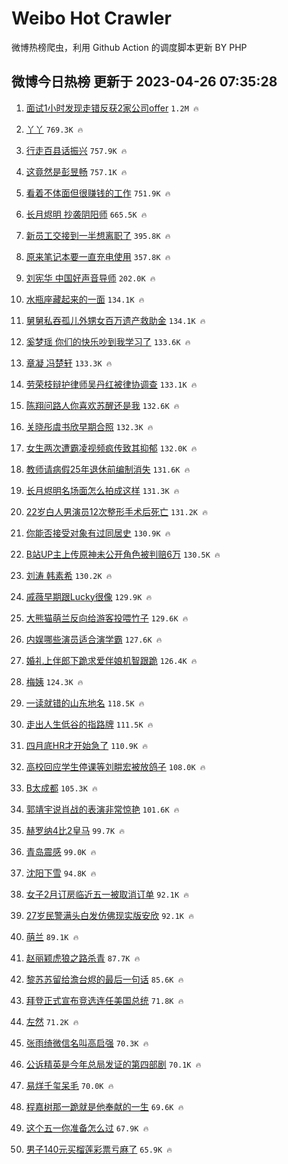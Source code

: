 # Weibo Hot Crawler 



微博热榜爬虫，利用 Github Action 的调度脚本更新 BY PHP 


## 微博今日热榜 更新于 2023-04-26 07:35:28 
1. [面试1小时发现走错反获2家公司offer](https://s.weibo.com/weibo?q=%23%E9%9D%A2%E8%AF%951%E5%B0%8F%E6%97%B6%E5%8F%91%E7%8E%B0%E8%B5%B0%E9%94%99%E5%8F%8D%E8%8E%B72%E5%AE%B6%E5%85%AC%E5%8F%B8offer%23&t=31&band_rank=1&Refer=top) `1.2M 🔥` 

1. [丫丫](https://s.weibo.com/weibo?q=%E4%B8%AB%E4%B8%AB&t=31&band_rank=2&Refer=top) `769.3K 🔥` 

1. [行走百县话振兴](https://s.weibo.com/weibo?q=%23%E8%A1%8C%E8%B5%B0%E7%99%BE%E5%8E%BF%E8%AF%9D%E6%8C%AF%E5%85%B4%23&t=31&band_rank=3&Refer=top) `757.9K 🔥` 

1. [这竟然是彭昱畅](https://s.weibo.com/weibo?q=%23%E8%BF%99%E7%AB%9F%E7%84%B6%E6%98%AF%E5%BD%AD%E6%98%B1%E7%95%85%23&t=31&band_rank=4&Refer=top) `757.1K 🔥` 

1. [看着不体面但很赚钱的工作](https://s.weibo.com/weibo?q=%23%E7%9C%8B%E7%9D%80%E4%B8%8D%E4%BD%93%E9%9D%A2%E4%BD%86%E5%BE%88%E8%B5%9A%E9%92%B1%E7%9A%84%E5%B7%A5%E4%BD%9C%23&t=31&band_rank=5&Refer=top) `751.9K 🔥` 

1. [长月烬明 抄袭阴阳师](https://s.weibo.com/weibo?q=%E9%95%BF%E6%9C%88%E7%83%AC%E6%98%8E%20%E6%8A%84%E8%A2%AD%E9%98%B4%E9%98%B3%E5%B8%88&t=31&band_rank=6&Refer=top) `665.5K 🔥` 

1. [新员工交接到一半想离职了](https://s.weibo.com/weibo?q=%23%E6%96%B0%E5%91%98%E5%B7%A5%E4%BA%A4%E6%8E%A5%E5%88%B0%E4%B8%80%E5%8D%8A%E6%83%B3%E7%A6%BB%E8%81%8C%E4%BA%86%23&t=31&band_rank=7&Refer=top) `395.8K 🔥` 

1. [原来笔记本要一直充电使用](https://s.weibo.com/weibo?q=%23%E5%8E%9F%E6%9D%A5%E7%AC%94%E8%AE%B0%E6%9C%AC%E8%A6%81%E4%B8%80%E7%9B%B4%E5%85%85%E7%94%B5%E4%BD%BF%E7%94%A8%23&t=31&band_rank=8&Refer=top) `357.8K 🔥` 

1. [刘宪华 中国好声音导师](https://s.weibo.com/weibo?q=%E5%88%98%E5%AE%AA%E5%8D%8E%20%E4%B8%AD%E5%9B%BD%E5%A5%BD%E5%A3%B0%E9%9F%B3%E5%AF%BC%E5%B8%88&t=31&band_rank=9&Refer=top) `202.0K 🔥` 

1. [水瓶座藏起来的一面](https://s.weibo.com/weibo?q=%E6%B0%B4%E7%93%B6%E5%BA%A7%E8%97%8F%E8%B5%B7%E6%9D%A5%E7%9A%84%E4%B8%80%E9%9D%A2&t=31&band_rank=10&Refer=top) `134.1K 🔥` 

1. [舅舅私吞孤儿外甥女百万遗产救助金](https://s.weibo.com/weibo?q=%23%E8%88%85%E8%88%85%E7%A7%81%E5%90%9E%E5%AD%A4%E5%84%BF%E5%A4%96%E7%94%A5%E5%A5%B3%E7%99%BE%E4%B8%87%E9%81%97%E4%BA%A7%E6%95%91%E5%8A%A9%E9%87%91%23&t=31&band_rank=11&Refer=top) `134.1K 🔥` 

1. [奚梦瑶 你们的快乐吵到我学习了](https://s.weibo.com/weibo?q=%E5%A5%9A%E6%A2%A6%E7%91%B6%20%E4%BD%A0%E4%BB%AC%E7%9A%84%E5%BF%AB%E4%B9%90%E5%90%B5%E5%88%B0%E6%88%91%E5%AD%A6%E4%B9%A0%E4%BA%86&t=31&band_rank=12&Refer=top) `133.6K 🔥` 

1. [章凝 冯楚轩](https://s.weibo.com/weibo?q=%E7%AB%A0%E5%87%9D%20%E5%86%AF%E6%A5%9A%E8%BD%A9&t=31&band_rank=13&Refer=top) `133.3K 🔥` 

1. [劳荣枝辩护律师吴丹红被律协调查](https://s.weibo.com/weibo?q=%23%E5%8A%B3%E8%8D%A3%E6%9E%9D%E8%BE%A9%E6%8A%A4%E5%BE%8B%E5%B8%88%E5%90%B4%E4%B8%B9%E7%BA%A2%E8%A2%AB%E5%BE%8B%E5%8D%8F%E8%B0%83%E6%9F%A5%23&t=31&band_rank=14&Refer=top) `133.1K 🔥` 

1. [陈翔问路人你喜欢苏醒还是我](https://s.weibo.com/weibo?q=%23%E9%99%88%E7%BF%94%E9%97%AE%E8%B7%AF%E4%BA%BA%E4%BD%A0%E5%96%9C%E6%AC%A2%E8%8B%8F%E9%86%92%E8%BF%98%E6%98%AF%E6%88%91%23&t=31&band_rank=15&Refer=top) `132.6K 🔥` 

1. [关晓彤虞书欣早期合照](https://s.weibo.com/weibo?q=%23%E5%85%B3%E6%99%93%E5%BD%A4%E8%99%9E%E4%B9%A6%E6%AC%A3%E6%97%A9%E6%9C%9F%E5%90%88%E7%85%A7%23&t=31&band_rank=16&Refer=top) `132.3K 🔥` 

1. [女生两次遭霸凌视频疯传致其抑郁](https://s.weibo.com/weibo?q=%23%E5%A5%B3%E7%94%9F%E4%B8%A4%E6%AC%A1%E9%81%AD%E9%9C%B8%E5%87%8C%E8%A7%86%E9%A2%91%E7%96%AF%E4%BC%A0%E8%87%B4%E5%85%B6%E6%8A%91%E9%83%81%23&t=31&band_rank=17&Refer=top) `132.0K 🔥` 

1. [教师请病假25年退休前编制消失](https://s.weibo.com/weibo?q=%23%E6%95%99%E5%B8%88%E8%AF%B7%E7%97%85%E5%81%8725%E5%B9%B4%E9%80%80%E4%BC%91%E5%89%8D%E7%BC%96%E5%88%B6%E6%B6%88%E5%A4%B1%23&t=31&band_rank=18&Refer=top) `131.6K 🔥` 

1. [长月烬明名场面怎么拍成这样](https://s.weibo.com/weibo?q=%E9%95%BF%E6%9C%88%E7%83%AC%E6%98%8E%E5%90%8D%E5%9C%BA%E9%9D%A2%E6%80%8E%E4%B9%88%E6%8B%8D%E6%88%90%E8%BF%99%E6%A0%B7&t=31&band_rank=19&Refer=top) `131.3K 🔥` 

1. [22岁白人男演员12次整形手术后死亡](https://s.weibo.com/weibo?q=%2322%E5%B2%81%E7%99%BD%E4%BA%BA%E7%94%B7%E6%BC%94%E5%91%9812%E6%AC%A1%E6%95%B4%E5%BD%A2%E6%89%8B%E6%9C%AF%E5%90%8E%E6%AD%BB%E4%BA%A1%23&t=31&band_rank=20&Refer=top) `131.2K 🔥` 

1. [你能否接受对象有过同居史](https://s.weibo.com/weibo?q=%23%E4%BD%A0%E8%83%BD%E5%90%A6%E6%8E%A5%E5%8F%97%E5%AF%B9%E8%B1%A1%E6%9C%89%E8%BF%87%E5%90%8C%E5%B1%85%E5%8F%B2%23&t=31&band_rank=21&Refer=top) `130.9K 🔥` 

1. [B站UP主上传原神未公开角色被判赔6万](https://s.weibo.com/weibo?q=%23B%E7%AB%99UP%E4%B8%BB%E4%B8%8A%E4%BC%A0%E5%8E%9F%E7%A5%9E%E6%9C%AA%E5%85%AC%E5%BC%80%E8%A7%92%E8%89%B2%E8%A2%AB%E5%88%A4%E8%B5%946%E4%B8%87%23&t=31&band_rank=22&Refer=top) `130.5K 🔥` 

1. [刘涛 韩素希](https://s.weibo.com/weibo?q=%E5%88%98%E6%B6%9B%20%E9%9F%A9%E7%B4%A0%E5%B8%8C&t=31&band_rank=23&Refer=top) `130.2K 🔥` 

1. [戚薇早期跟Lucky很像](https://s.weibo.com/weibo?q=%23%E6%88%9A%E8%96%87%E6%97%A9%E6%9C%9F%E8%B7%9FLucky%E5%BE%88%E5%83%8F%23&t=31&band_rank=24&Refer=top) `129.9K 🔥` 

1. [大熊猫萌兰反向给游客投喂竹子](https://s.weibo.com/weibo?q=%23%E5%A4%A7%E7%86%8A%E7%8C%AB%E8%90%8C%E5%85%B0%E5%8F%8D%E5%90%91%E7%BB%99%E6%B8%B8%E5%AE%A2%E6%8A%95%E5%96%82%E7%AB%B9%E5%AD%90%23&t=31&band_rank=25&Refer=top) `129.6K 🔥` 

1. [内娱哪些演员适合演学霸](https://s.weibo.com/weibo?q=%23%E5%86%85%E5%A8%B1%E5%93%AA%E4%BA%9B%E6%BC%94%E5%91%98%E9%80%82%E5%90%88%E6%BC%94%E5%AD%A6%E9%9C%B8%23&t=31&band_rank=26&Refer=top) `127.6K 🔥` 

1. [婚礼上伴郎下跪求爱伴娘机智跟跪](https://s.weibo.com/weibo?q=%23%E5%A9%9A%E7%A4%BC%E4%B8%8A%E4%BC%B4%E9%83%8E%E4%B8%8B%E8%B7%AA%E6%B1%82%E7%88%B1%E4%BC%B4%E5%A8%98%E6%9C%BA%E6%99%BA%E8%B7%9F%E8%B7%AA%23&t=31&band_rank=27&Refer=top) `126.4K 🔥` 

1. [梅姨](https://s.weibo.com/weibo?q=%E6%A2%85%E5%A7%A8&t=31&band_rank=28&Refer=top) `124.3K 🔥` 

1. [一读就错的山东地名](https://s.weibo.com/weibo?q=%23%E4%B8%80%E8%AF%BB%E5%B0%B1%E9%94%99%E7%9A%84%E5%B1%B1%E4%B8%9C%E5%9C%B0%E5%90%8D%23&t=31&band_rank=29&Refer=top) `118.5K 🔥` 

1. [走出人生低谷的指路牌](https://s.weibo.com/weibo?q=%23%E8%B5%B0%E5%87%BA%E4%BA%BA%E7%94%9F%E4%BD%8E%E8%B0%B7%E7%9A%84%E6%8C%87%E8%B7%AF%E7%89%8C%23&t=31&band_rank=30&Refer=top) `111.5K 🔥` 

1. [四月底HR才开始急了](https://s.weibo.com/weibo?q=%23%E5%9B%9B%E6%9C%88%E5%BA%95HR%E6%89%8D%E5%BC%80%E5%A7%8B%E6%80%A5%E4%BA%86%23&t=31&band_rank=31&Refer=top) `110.9K 🔥` 

1. [高校回应学生停课等刘畊宏被放鸽子](https://s.weibo.com/weibo?q=%23%E9%AB%98%E6%A0%A1%E5%9B%9E%E5%BA%94%E5%AD%A6%E7%94%9F%E5%81%9C%E8%AF%BE%E7%AD%89%E5%88%98%E7%95%8A%E5%AE%8F%E8%A2%AB%E6%94%BE%E9%B8%BD%E5%AD%90%23&t=31&band_rank=32&Refer=top) `108.0K 🔥` 

1. [B太成都](https://s.weibo.com/weibo?q=%23B%E5%A4%AA%E6%88%90%E9%83%BD%23&t=31&band_rank=33&Refer=top) `105.3K 🔥` 

1. [郭靖宇说肖战的表演非常惊艳](https://s.weibo.com/weibo?q=%23%E9%83%AD%E9%9D%96%E5%AE%87%E8%AF%B4%E8%82%96%E6%88%98%E7%9A%84%E8%A1%A8%E6%BC%94%E9%9D%9E%E5%B8%B8%E6%83%8A%E8%89%B3%23&t=31&band_rank=34&Refer=top) `101.6K 🔥` 

1. [赫罗纳4比2皇马](https://s.weibo.com/weibo?q=%23%E8%B5%AB%E7%BD%97%E7%BA%B34%E6%AF%942%E7%9A%87%E9%A9%AC%23&t=31&band_rank=35&Refer=top) `99.7K 🔥` 

1. [青岛震感](https://s.weibo.com/weibo?q=%E9%9D%92%E5%B2%9B%E9%9C%87%E6%84%9F&t=31&band_rank=36&Refer=top) `99.0K 🔥` 

1. [沈阳下雪](https://s.weibo.com/weibo?q=%E6%B2%88%E9%98%B3%E4%B8%8B%E9%9B%AA&t=31&band_rank=37&Refer=top) `94.8K 🔥` 

1. [女子2月订房临近五一被取消订单](https://s.weibo.com/weibo?q=%23%E5%A5%B3%E5%AD%902%E6%9C%88%E8%AE%A2%E6%88%BF%E4%B8%B4%E8%BF%91%E4%BA%94%E4%B8%80%E8%A2%AB%E5%8F%96%E6%B6%88%E8%AE%A2%E5%8D%95%23&t=31&band_rank=38&Refer=top) `92.1K 🔥` 

1. [27岁民警满头白发仿佛现实版安欣](https://s.weibo.com/weibo?q=%2327%E5%B2%81%E6%B0%91%E8%AD%A6%E6%BB%A1%E5%A4%B4%E7%99%BD%E5%8F%91%E4%BB%BF%E4%BD%9B%E7%8E%B0%E5%AE%9E%E7%89%88%E5%AE%89%E6%AC%A3%23&t=31&band_rank=39&Refer=top) `92.1K 🔥` 

1. [萌兰](https://s.weibo.com/weibo?q=%E8%90%8C%E5%85%B0&t=31&band_rank=40&Refer=top) `89.1K 🔥` 

1. [赵丽颖虎狼之路杀青](https://s.weibo.com/weibo?q=%23%E8%B5%B5%E4%B8%BD%E9%A2%96%E8%99%8E%E7%8B%BC%E4%B9%8B%E8%B7%AF%E6%9D%80%E9%9D%92%23&t=31&band_rank=41&Refer=top) `87.7K 🔥` 

1. [黎苏苏留给澹台烬的最后一句话](https://s.weibo.com/weibo?q=%23%E9%BB%8E%E8%8B%8F%E8%8B%8F%E7%95%99%E7%BB%99%E6%BE%B9%E5%8F%B0%E7%83%AC%E7%9A%84%E6%9C%80%E5%90%8E%E4%B8%80%E5%8F%A5%E8%AF%9D%23&t=31&band_rank=42&Refer=top) `85.6K 🔥` 

1. [拜登正式宣布竞选连任美国总统](https://s.weibo.com/weibo?q=%23%E6%8B%9C%E7%99%BB%E6%AD%A3%E5%BC%8F%E5%AE%A3%E5%B8%83%E7%AB%9E%E9%80%89%E8%BF%9E%E4%BB%BB%E7%BE%8E%E5%9B%BD%E6%80%BB%E7%BB%9F%23&t=31&band_rank=43&Refer=top) `71.8K 🔥` 

1. [左然](https://s.weibo.com/weibo?q=%E5%B7%A6%E7%84%B6&t=31&band_rank=44&Refer=top) `71.2K 🔥` 

1. [张雨绮微信名叫高启强](https://s.weibo.com/weibo?q=%23%E5%BC%A0%E9%9B%A8%E7%BB%AE%E5%BE%AE%E4%BF%A1%E5%90%8D%E5%8F%AB%E9%AB%98%E5%90%AF%E5%BC%BA%23&t=31&band_rank=45&Refer=top) `70.3K 🔥` 

1. [公诉精英是今年总局发证的第四部剧](https://s.weibo.com/weibo?q=%23%E5%85%AC%E8%AF%89%E7%B2%BE%E8%8B%B1%E6%98%AF%E4%BB%8A%E5%B9%B4%E6%80%BB%E5%B1%80%E5%8F%91%E8%AF%81%E7%9A%84%E7%AC%AC%E5%9B%9B%E9%83%A8%E5%89%A7%23&t=31&band_rank=46&Refer=top) `70.1K 🔥` 

1. [易烊千玺呆毛](https://s.weibo.com/weibo?q=%23%E6%98%93%E7%83%8A%E5%8D%83%E7%8E%BA%E5%91%86%E6%AF%9B%23&t=31&band_rank=47&Refer=top) `70.0K 🔥` 

1. [程嘉树那一跪就是他奉献的一生](https://s.weibo.com/weibo?q=%23%E7%A8%8B%E5%98%89%E6%A0%91%E9%82%A3%E4%B8%80%E8%B7%AA%E5%B0%B1%E6%98%AF%E4%BB%96%E5%A5%89%E7%8C%AE%E7%9A%84%E4%B8%80%E7%94%9F%23&t=31&band_rank=48&Refer=top) `69.6K 🔥` 

1. [这个五一你准备怎么过](https://s.weibo.com/weibo?q=%23%E8%BF%99%E4%B8%AA%E4%BA%94%E4%B8%80%E4%BD%A0%E5%87%86%E5%A4%87%E6%80%8E%E4%B9%88%E8%BF%87%23&t=31&band_rank=49&Refer=top) `67.9K 🔥` 

1. [男子140元买榴莲彩票亏麻了](https://s.weibo.com/weibo?q=%23%E7%94%B7%E5%AD%90140%E5%85%83%E4%B9%B0%E6%A6%B4%E8%8E%B2%E5%BD%A9%E7%A5%A8%E4%BA%8F%E9%BA%BB%E4%BA%86%23&t=31&band_rank=50&Refer=top) `65.9K 🔥` 

